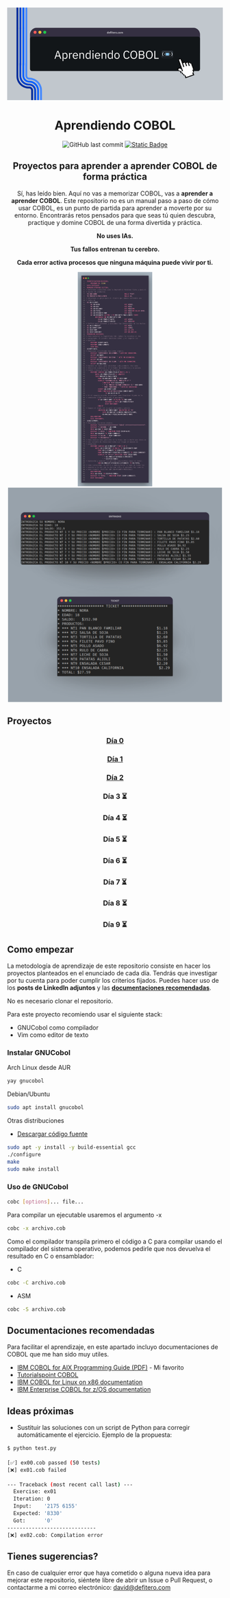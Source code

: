 <p align="center">
	<img alt="Aprendiendo COBOL" src="https://raw.githubusercontent.com/daviddefitero/aprendiendo-cobol/refs/heads/main/media/banner.png">
	<h1 align="center">Aprendiendo COBOL</h1>
</p>

<p align="center">
	<img alt="GitHub last commit" src="https://img.shields.io/github/last-commit/daviddefitero/aprendiendo-cobol">
	<a href="https://www.linkedin.com/in/david-de-fitero"><img alt="Static Badge" src="https://img.shields.io/badge/aprende_m%C3%A1s-en_linkedin-blue?link=https%3A%2F%2Fwww.linkedin.com%2Fin%2Fdavid-de-fitero%2F"></a>
</p>

<p align="center">
<h2 align="center">Proyectos para aprender a aprender COBOL de forma práctica</h2>
<p align="center">Sí, has leído bien. Aquí no vas a memorizar COBOL, vas a <b>aprender a aprender COBOL</b>. Este repositorio no es un manual paso a paso de cómo usar COBOL, es un punto de partida para aprender a moverte por su entorno. Encontrarás retos pensados para que seas tú quien descubra, practique y domine COBOL de una forma divertida y práctica.</p>
<b>
<p align="center">No uses IAs.</p>
<p align="center">Tus fallos entrenan tu cerebro.</p>
<p align="center">Cada error activa procesos que ninguna máquina puede vivir por ti.</p>
</b>
</p>


<p align="center">
	<img height="500" src="https://raw.githubusercontent.com/daviddefitero/aprendiendo-cobol/refs/heads/main/media/dia4.png">
	<img height="500" src="https://raw.githubusercontent.com/daviddefitero/aprendiendo-cobol/refs/heads/main/media/dia4-test.png">
</p>

## Proyectos

<div align="center">
<h3><a href="dia0/README.md">Día 0</a></h3>
<h3><a href="dia1/README.md">Día 1</a></h3>
<h3><a href="dia2/README.md">Día 2</a></h3>
<h3>Día 3 ⏳</h3>
<h3>Día 4 ⏳</h3>
<h3>Día 5 ⏳</h3>
<h3>Día 6 ⏳</h3>
<h3>Día 7 ⏳</h3>
<h3>Día 8 ⏳</h3>
<h3>Día 9 ⏳</h3>
</div>

## Como empezar

La metodología de aprendizaje de este repositorio consiste en hacer los proyectos planteados en el enunciado de cada día. Tendrás que investigar por tu cuenta para poder cumplir los criterios fijados. Puedes hacer uso de los **posts de LinkedIn adjuntos** y las [**documentaciones recomendadas**](#documentaciones-recomendadas).

No es necesario clonar el repositorio.

Para este proyecto recomiendo usar el siguiente stack:

- GNUCobol como compilador
- Vim como editor de texto

### Instalar GNUCobol

Arch Linux desde AUR

``` bash
yay gnucobol
```

Debian/Ubuntu

``` bash
sudo apt install gnucobol
```

Otras distribuciones

- [Descargar código fuente](https://sourceforge.net/projects/gnucobol/files/gnucobol/)

``` bash
sudo apt -y install -y build-essential gcc
./configure
make
sudo make install
```

### Uso de GNUCobol

``` bash
cobc [options]... file...
```

Para compilar un ejecutable usaremos el argumento -x

``` bash
cobc -x archivo.cob
```

Como el compilador transpila primero el código a C para compilar usando el compilador del sistema operativo, podemos pedirle que nos devuelva el resultado en C o ensamblador:

- C

``` bash
cobc -C archivo.cob
```

- ASM

``` bash
cobc -S archivo.cob
```

## Documentaciones recomendadas

Para facilitar el aprendizaje, en este apartado incluyo documentaciones de COBOL que me han sido muy utiles.

- [IBM COBOL for AIX Programming Guide (PDF)](https://publibfp.boulder.ibm.com/epubs/pdf/c2754040.pdf) - Mi favorito
- [Tutorialspoint COBOL](https://www.tutorialspoint.com/cobol/index.htm)
- [IBM COBOL for Linux on x86 documentation](https://www.ibm.com/docs/es/cobol-linux-x86/1.2.0)
- [IBM Enterprise COBOL for z/OS documentation](https://www.ibm.com/docs/en/cobol-zos)

## Ideas próximas

- Sustituir las soluciones con un script de Python para corregir automáticamente el ejercicio. Ejemplo de la propuesta:

``` bash
$ python test.py

[✅] ex00.cob passed (50 tests)
[❌] ex01.cob failed

--- Traceback (most recent call last) ---
  Exercise: ex01
  Iteration: 0
  Input:    '2175 6155'
  Expected: '8330'
  Got:      '0'
-----------------------------
[❌] ex02.cob: Compilation error

```


## Tienes sugerencias?

En caso de cualquier error que haya cometido o alguna nueva idea para mejorar este repositorio, siéntete libre de abrir un Issue o Pull Request, o contactarme a mi correo electrónico: [david@defitero.com](mailto:david@defitero.com)

